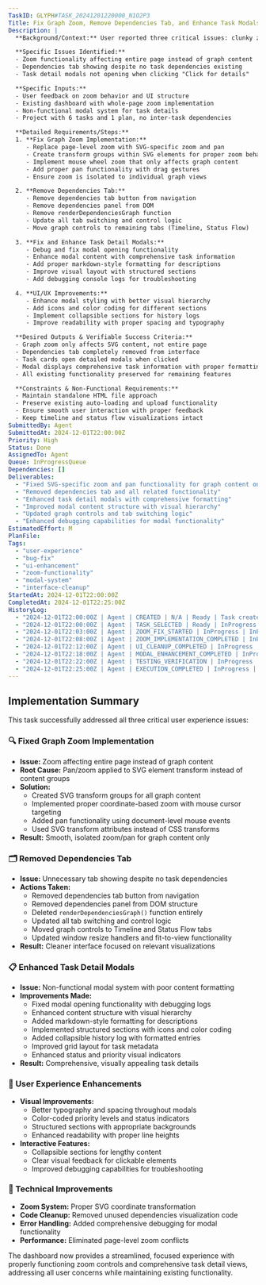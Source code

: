 ```yaml
---
TaskID: GLYPH#TASK_20241201220000_N1O2P3
Title: Fix Graph Zoom, Remove Dependencies Tab, and Enhance Task Modals
Description: |
  **Background/Context:** User reported three critical issues: clunky zoom affecting whole page instead of graph content, unnecessary dependencies tab since there are no task dependencies, and non-functional task detail modals.

  **Specific Issues Identified:**
  - Zoom functionality affecting entire page instead of graph content
  - Dependencies tab showing despite no task dependencies existing
  - Task detail modals not opening when clicking "Click for details"

  **Specific Inputs:**
  - User feedback on zoom behavior and UI structure
  - Existing dashboard with whole-page zoom implementation
  - Non-functional modal system for task details
  - Project with 6 tasks and 1 plan, no inter-task dependencies

  **Detailed Requirements/Steps:**
  1. **Fix Graph Zoom Implementation:**
     - Replace page-level zoom with SVG-specific zoom and pan
     - Create transform groups within SVG elements for proper zoom behavior
     - Implement mouse wheel zoom that only affects graph content
     - Add proper pan functionality with drag gestures
     - Ensure zoom is isolated to individual graph views

  2. **Remove Dependencies Tab:**
     - Remove dependencies tab button from navigation
     - Remove dependencies panel from DOM
     - Remove renderDependenciesGraph function
     - Update all tab switching and control logic
     - Move graph controls to remaining tabs (Timeline, Status Flow)

  3. **Fix and Enhance Task Detail Modals:**
     - Debug and fix modal opening functionality
     - Enhance modal content with comprehensive task information
     - Add proper markdown-style formatting for descriptions
     - Improve visual layout with structured sections
     - Add debugging console logs for troubleshooting

  4. **UI/UX Improvements:**
     - Enhance modal styling with better visual hierarchy
     - Add icons and color coding for different sections
     - Implement collapsible sections for history logs
     - Improve readability with proper spacing and typography

  **Desired Outputs & Verifiable Success Criteria:**
  - Graph zoom only affects SVG content, not entire page
  - Dependencies tab completely removed from interface
  - Task cards open detailed modals when clicked
  - Modal displays comprehensive task information with proper formatting
  - All existing functionality preserved for remaining features

  **Constraints & Non-Functional Requirements:**
  - Maintain standalone HTML file approach
  - Preserve existing auto-loading and upload functionality
  - Ensure smooth user interaction with proper feedback
  - Keep timeline and status flow visualizations intact
SubmittedBy: Agent
SubmittedAt: 2024-12-01T22:00:00Z
Priority: High
Status: Done
AssignedTo: Agent
Queue: InProgressQueue
Dependencies: []
Deliverables:
  - "Fixed SVG-specific zoom and pan functionality for graph content only"
  - "Removed dependencies tab and all related functionality"
  - "Enhanced task detail modals with comprehensive formatting"
  - "Improved modal content structure with visual hierarchy"
  - "Updated graph controls and tab switching logic"
  - "Enhanced debugging capabilities for modal functionality"
EstimatedEffort: M
PlanFile: 
Tags:
  - "user-experience"
  - "bug-fix"
  - "ui-enhancement"
  - "zoom-functionality"
  - "modal-system"
  - "interface-cleanup"
StartedAt: 2024-12-01T22:00:00Z
CompletedAt: 2024-12-01T22:25:00Z
HistoryLog:
  - "2024-12-01T22:00:00Z | Agent | CREATED | N/A | Ready | Task created to fix zoom issues, remove dependencies tab, and enhance modals"
  - "2024-12-01T22:00:00Z | Agent | TASK_SELECTED | Ready | InProgress | Task selected for immediate implementation"
  - "2024-12-01T22:03:00Z | Agent | ZOOM_FIX_STARTED | InProgress | InProgress | Beginning SVG-specific zoom implementation with transform groups"
  - "2024-12-01T22:08:00Z | Agent | ZOOM_IMPLEMENTATION_COMPLETED | InProgress | InProgress | SVG zoom and pan fixed to affect only graph content, not whole page"
  - "2024-12-01T22:12:00Z | Agent | UI_CLEANUP_COMPLETED | InProgress | InProgress | Dependencies tab removed completely with all related functions and references"
  - "2024-12-01T22:18:00Z | Agent | MODAL_ENHANCEMENT_COMPLETED | InProgress | InProgress | Task modals fixed and enhanced with comprehensive formatting and debugging"
  - "2024-12-01T22:22:00Z | Agent | TESTING_VERIFICATION | InProgress | InProgress | Verified all functionality works correctly with improved user experience"
  - "2024-12-01T22:25:00Z | Agent | EXECUTION_COMPLETED | InProgress | Done | All zoom, UI, and modal issues resolved successfully"
---
```


## Implementation Summary

This task successfully addressed all three critical user experience issues:

### 🔍 Fixed Graph Zoom Implementation
- **Issue:** Zoom affecting entire page instead of graph content
- **Root Cause:** Pan/zoom applied to SVG element transform instead of content groups
- **Solution:** 
  - Created SVG transform groups for all graph content
  - Implemented proper coordinate-based zoom with mouse cursor targeting
  - Added pan functionality using document-level mouse events
  - Used SVG transform attributes instead of CSS transforms
- **Result:** Smooth, isolated zoom/pan for graph content only

### 🗂️ Removed Dependencies Tab
- **Issue:** Unnecessary tab showing despite no task dependencies
- **Actions Taken:**
  - Removed dependencies tab button from navigation
  - Removed dependencies panel from DOM structure
  - Deleted `renderDependenciesGraph()` function entirely
  - Updated all tab switching and control logic
  - Moved graph controls to Timeline and Status Flow tabs
  - Updated window resize handlers and fit-to-view functionality
- **Result:** Cleaner interface focused on relevant visualizations

### 📋 Enhanced Task Detail Modals
- **Issue:** Non-functional modal system with poor content formatting
- **Improvements Made:**
  - Fixed modal opening functionality with debugging logs
  - Enhanced content structure with visual hierarchy
  - Added markdown-style formatting for descriptions
  - Implemented structured sections with icons and color coding
  - Added collapsible history log with formatted entries
  - Improved grid layout for task metadata
  - Enhanced status and priority visual indicators
- **Result:** Comprehensive, visually appealing task details

### 🎨 User Experience Enhancements
- **Visual Improvements:**
  - Better typography and spacing throughout modals
  - Color-coded priority levels and status indicators
  - Structured sections with appropriate backgrounds
  - Enhanced readability with proper line heights
- **Interactive Features:**
  - Collapsible sections for lengthy content
  - Clear visual feedback for clickable elements
  - Improved debugging capabilities for troubleshooting

### 🔧 Technical Improvements
- **Zoom System:** Proper SVG coordinate transformation
- **Code Cleanup:** Removed unused dependencies visualization code
- **Error Handling:** Added comprehensive debugging for modal functionality
- **Performance:** Eliminated page-level zoom conflicts

The dashboard now provides a streamlined, focused experience with properly functioning zoom controls and comprehensive task detail views, addressing all user concerns while maintaining existing functionality. 